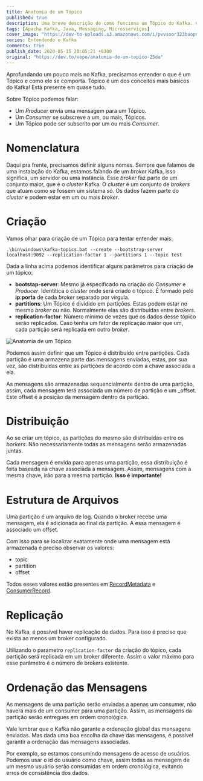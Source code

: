 ```yaml
---
title: Anatomia de um Tópico
published: true
description: Uma breve descrição de como funciona um Tópico do Kafka. Como garantir replicação e ordenação
tags: [Apacha Kafka, Java, Messaging, Microsserviços]
cover_image: "https://dev-to-uploads.s3.amazonaws.com/i/pvvsoor323buopn3db3k.jpg"
series: Entendendo o Kafka
comments: true
publish_date: 2020-05-15 20:05:21 +0300
original: "https://dev.to/vepo/anatomia-de-um-topico-25da"
---
```


Aprofundando um pouco mais no Kafka, precisamos entender o que é um Tópico e como ele se comporta. Tópico é um dos conceitos mais básicos do Kafka! Está presente em quase tudo. 

Sobre Tópico podemos falar:
- Um _Producer_ envia uma mensagem para um Tópico. 
- Um _Consumer_ se subscreve a um, ou mais, Tópicos.
- Um Tópico pode ser subscrito por um ou mais _Consumer_.

# Nomenclatura

Daqui pra frente, precisamos definir alguns nomes. Sempre que falamos de uma instalação do Kafka, estamos falando de um _broker_ Kafka, isso significa, um servidor ou uma instância. Esse _broker_ faz parte de um conjunto maior, que é o _cluster_ Kafka. O _cluster_ é um conjunto de _brokers_ que atuam como se fossem um sistema só. Os dados fazem parte do _cluster_ e podem estar em um ou mais _broker_.

# Criação 

Vamos olhar para criação de um Tópico para tentar entender mais:

```
.\bin\windows\kafka-topics.bat --create --bootstrap-server localhost:9092 --replication-factor 1 --partitions 1 --topic test
```

Dada a linha acima podemos identificar alguns parâmetros para criação de um tópico:
- **bootstap-server**: Mesmo já especificado na criação do _Consumer_ e _Producer_. Identitica o _cluster_ onde será criado o tópico. É formado pelo **ip**:**porta** de cada _broker_ separado por virgula.
- **partitions**: Um Tópico é dividido em partições. Estas podem estar no mesmo _broker_ ou não. Normalmente elas são distribuídas entre _brokers_.
- **replication-factor**: Número mínimo de vezes que os dados desse tópico serão replicados. Caso tenha um fator de replicação maior que um, cada partição será replicada em outro _broker_.

![Anatomia de um Tópico](https://dev-to-uploads.s3.amazonaws.com/i/d0apb022msv68pyw0bk0.png)

Podemos assim definir que um Tópico é distribuído entre partições. Cada partição é uma armazena parte das mensagens enviadas, estas, por sua vez, são distribuídas entre as partições de acordo com a chave associada a ela. 

As mensagens são armazenadas sequencialmente dentro de uma partição, assim, cada mensagem terá associada um número de partição e um _offset. Este offset é a posição da mensagem dentro da partição.

# Distribuição

Ao se criar um tópico, as partições do mesmo são distribuídas entre os _borkers_. Não necessariamente todas as mensagens serão armazenadas juntas. 

Cada mensagem é envida para apenas uma partição, essa distribuição é feita baseada na chave associada a mensagem. Assim, mensagens com a mesma chave, irão para a mesma partição. **Isso é importante!**

# Estrutura de Arquivos

Uma partição é um arquivo de log. Quando o broker recebe uma mensagem, ela é adicionada ao final da partição. A essa mensagem é associado um offset.

Com isso para se localizar exatamente onde uma mensagem está armazenada é preciso observar os valores:

* topic
* partition
* offset

Todos esses valores estão presentes em [RecordMetadata](https://kafka.apache.org/20/javadoc/org/apache/kafka/clients/producer/RecordMetadata.html) e [ConsumerRecord](https://kafka.apache.org/20/javadoc/org/apache/kafka/clients/consumer/ConsumerRecord.html).

# Replicação

No Kafka, é possível haver replicação de dados. Para isso é preciso que exista ao menos um broker configurado.

Utilizando o parametro `replication-factor` da criação do tópico, cada partição será replicada em um broker diferente. Assim o valor máximo para esse parâmetro é o número de brokers existente.

# Ordenação das Mensagens

As mensagens de uma partição serão enviadas a apenas um consumer, não haverá mais de um consumer para uma partição. Assim, as mensagens da partição serão entregues em ordem cronológica.

Vale lembrar que o Kafka não garante a ordenação global das mensagens enviadas. Mas dada uma boa escolha da chave das mensagens, é possível garantir a ordenação das mensagens associadas. 

Por exemplo, se estamos consumindo mensagens de acesso de usuários. Podemos usar o id do usuário como chave, assim todas as mensagem de um mesmo usuário serão consumidas em ordem cronológica, evitando erros de consistência dos dados.